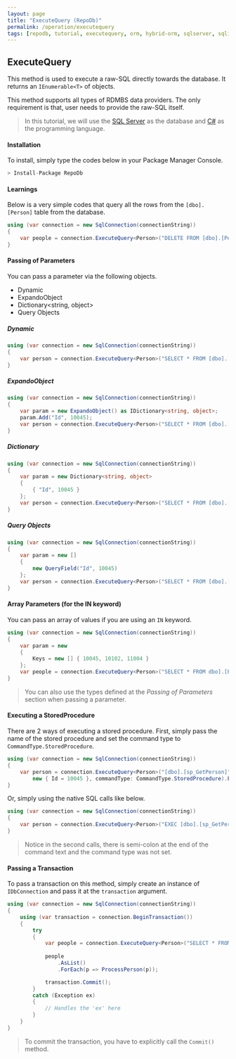 ```yaml
---
layout: page
title: "ExecuteQuery (RepoDb)"
permalink: /operation/executequery
tags: [repodb, tutorial, executequery, orm, hybrid-orm, sqlserver, sqlite, mysql, postgresql]
---
```


## ExecuteQuery

This method is used to execute a raw-SQL directly towards the database. It returns an `IEnumerable<T>` of objects.

This method supports all types of RDMBS data providers. The only requirement is that, user needs to provide the raw-SQL itself.

> In this tutorial, we will use the [SQL Server](https://www.nuget.org/packages/RepoDb.SqlServer) as the database and [C#](https://docs.microsoft.com/en-us/dotnet/csharp/) as the programming language.

#### Installation

To install, simply type the codes below in your Package Manager Console.

```csharp
> Install-Package RepoDb
```

#### Learnings

Below is a very simple codes that query all the rows from the `[dbo].[Person]` table from the database.

```csharp
using (var connection = new SqlConnection(connectionString))
{
	var people = connection.ExecuteQuery<Person>("DELETE FROM [dbo].[Person];");
}
```

#### Passing of Parameters

You can pass a parameter via the following objects.
- Dynamic
- ExpandoObject
- Dictionary<string, object>
- Query Objects

##### Dynamic

```csharp
using (var connection = new SqlConnection(connectionString))
{
	var person = connection.ExecuteQuery<Person>("SELECT * FROM [dbo].[Person] WHERE Id = @Id;", new { Id = 10045 }).FirstOrDefault();
}
```

##### ExpandoObject

```csharp
using (var connection = new SqlConnection(connectionString))
{
	var param = new ExpandoObject() as IDictionary<string, object>;
	param.Add("Id", 10045);
	var person = connection.ExecuteQuery<Person>("SELECT * FROM [dbo].[Person] WHERE Id = @Id;", param).FirstOrDefault();
}
```

##### Dictionary

```csharp
using (var connection = new SqlConnection(connectionString))
{
	var param = new Dictionary<string, object>
	{
		{ "Id", 10045 }
	};
	var person = connection.ExecuteQuery<Person>("SELECT * FROM [dbo].[Person] WHERE Id = @Id;", param).FirstOrDefault();
}
```

##### Query Objects

```csharp
using (var connection = new SqlConnection(connectionString))
{
	var param = new []
	{
		new QueryField("Id", 10045)
	};
	var person = connection.ExecuteQuery<Person>("SELECT * FROM [dbo].[Person] WHERE Id = @Id;", param).FirstOrDefault();
}
```

#### Array Parameters (for the IN keyword)

You can pass an array of values if you are using an `IN` keyword.

```csharp
using (var connection = new SqlConnection(connectionString))
{
	var param = new
	{
		Keys = new [] { 10045, 10102, 11004 }
	};
	var people = connection.ExecuteQuery<Person>("SELECT * FROM dbo].[Person] WHERE Id IN (@Keys);", param);
}
```

> You can also use the types defined at the *Passing of Parameters* section when passing a parameter.

#### Executing a StoredProcedure

There are 2 ways of executing a stored procedure. First, simply pass the name of the stored procedure and set the command type to `CommandType.StoredProcedure`.

```csharp
using (var connection = new SqlConnection(connectionString))
{
	var person = connection.ExecuteQuery<Person>("[dbo].[sp_GetPerson]",
		new { Id = 10045 }, commandType: CommandType.StoredProcedure).FirstOrDefault();
}
```

Or, simply using the native SQL calls like below.

```csharp
using (var connection = new SqlConnection(connectionString))
{
	var person = connection.ExecuteQuery<Person>("EXEC [dbo].[sp_GetPerson](@Id);", new { Id = 10045 }).FirstOrDefault();
}
```

> Notice in the second calls, there is semi-colon at the end of the command text and the command type was not set.

#### Passing a Transaction

To pass a transaction on this method, simply create an instance of `IDbConnection` and pass it at the `transaction` argument.

```csharp
using (var connection = new SqlConnection(connectionString))
{
	using (var transaction = connection.BeginTransaction())
	{
		try
		{
			var people = connection.ExecuteQuery<Person>("SELECT * FROM [dbo].[Person];", transaction: transaction);
			
			people
				.AsList()
				.ForEach(p => ProcessPerson(p));

			transaction.Commit();
		}
		catch (Exception ex)
		{
			// Handles the 'ex' here
		}
	}
}
```

> To commit the transaction, you have to explicitly call the `Commit()` method.


